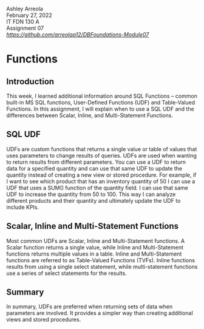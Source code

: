 Ashley Arreola  
February 27, 2022  
IT FDN 130 A  
Assignment 07  
*https://github.com/arreolaa12/DBFoundations-Module07*  

# Functions
## Introduction
This week, I learned additional information around SQL Functions – common built-in MS SQL functions, User-Defined Functions (UDF) and Table-Valued Functions. In this assignment, I will explain when to use a SQL UDF and the differences between Scalar, Inline, and Multi-Statement Functions.
## SQL UDF
UDFs are custom functions that returns a single value or table of values that uses parameters to change results of queries. UDFs are used when wanting to return results from different parameters. You can use a UDF to return data for a specified quantity and can use that same UDF to update the quantity instead of creating a new view or stored procedure. For example, if I want to see which product that has an inventory quantity of 50 I can use a UDF that uses a SUM() function of the quantity field. I can use that same UDF to increase the quantity from 50 to 100. This way I can analyze different products and their quantity and ultimately update the UDF to include KPIs.
## Scalar, Inline and Multi-Statement Functions
Most common UDFs are Scalar, Inline and Multi-Statement functions. A Scalar function returns a single value, while Inline and Multi-Statement functions returns multiple values in a table. Inline and Multi-Statement functions are referred to as Table-Valued Functions (TVFs). Inline functions results from using a single select statement, while multi-statement functions use a series of select statements for the results.
## Summary
In summary, UDFs are preferred when returning sets of data when parameters are involved. It provides a simpler way than creating additional views and stored procedures. 
